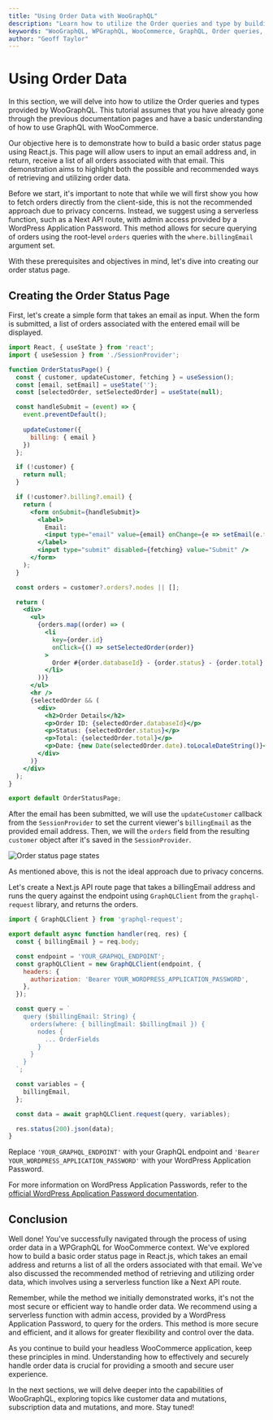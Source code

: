 ```yaml
---
title: "Using Order Data with WooGraphQL"
description: "Learn how to utilize the Order queries and type by building a basic order status page in React.js that works by taking an `email` and returning a list of all the orders connected to that `email`."
keywords: "WooGraphQL, WPGraphQL, WooCommerce, GraphQL, Order queries, React.js, order status page"
author: "Geoff Taylor"
---
```


# Using Order Data

In this section, we will delve into how to utilize the Order queries and types provided by WooGraphQL. This tutorial assumes that you have already gone through the previous documentation pages and have a basic understanding of how to use GraphQL with WooCommerce.

Our objective here is to demonstrate how to build a basic order status page using React.js. This page will allow users to input an email address and, in return, receive a list of all orders associated with that email. This demonstration aims to highlight both the possible and recommended ways of retrieving and utilizing order data.

Before we start, it's important to note that while we will first show you how to fetch orders directly from the client-side, this is not the recommended approach due to privacy concerns. Instead, we suggest using a serverless function, such as a Next API route, with admin access provided by a WordPress Application Password. This method allows for secure querying of orders using the root-level `orders` queries with the `where.billingEmail` argument set.

With these prerequisites and objectives in mind, let's dive into creating our order status page.

## Creating the Order Status Page

First, let's create a simple form that takes an email as input. When the form is submitted, a list of orders associated with the entered email will be displayed.

```jsx
import React, { useState } from 'react';
import { useSession } from './SessionProvider';

function OrderStatusPage() {
  const { customer, updateCustomer, fetching } = useSession();
  const [email, setEmail] = useState('');
  const [selectedOrder, setSelectedOrder] = useState(null);

  const handleSubmit = (event) => {
    event.preventDefault();
    
    updateCustomer({
      billing: { email }
    })
  };

  if (!customer) {
    return null;
  }

  if (!customer?.billing?.email) {
    return (
      <form onSubmit={handleSubmit}>
        <label>
          Email:
          <input type="email" value={email} onChange={e => setEmail(e.target.value)} />
        </label>
        <input type="submit" disabled={fetching} value="Submit" />
      </form>
    );
  }

  const orders = customer?.orders?.nodes || [];

  return (
    <div>
      <ul>
        {orders.map((order) => (
          <li
            key={order.id}
            onClick={() => setSelectedOrder(order)}
          >
            Order #{order.databaseId} - {order.status} - {order.total}
          </li>
        ))}
      </ul>
      <hr />
      {selectedOrder && (
        <div>
          <h2>Order Details</h2>
          <p>Order ID: {selectedOrder.databaseId}</p>
          <p>Status: {selectedOrder.status}</p>
          <p>Total: {selectedOrder.total}</p>
          <p>Date: {new Date(selectedOrder.date).toLocaleDateString()}</p>
        </div>
      )}
    </div>
  );
}

export default OrderStatusPage;
```

After the email has been submitted, we will use the `updateCustomer` callback from the `SessionProvider` to set the current viewer's `billingEmail` as the provided email address. Then, we will the `orders` field from the resulting `customer` object after it's saved in the `SessionProvider`.

![Order status page states](images/order-status-page-states.gif)

As mentioned above, this is not the ideal approach due to privacy concerns.

Let's create a Next.js API route page that takes a billingEmail address and runs the query against the endpoint using `GraphQLClient` from the `graphql-request` library, and returns the orders.

```jsx
import { GraphQLClient } from 'graphql-request';

export default async function handler(req, res) {
  const { billingEmail } = req.body;

  const endpoint = 'YOUR_GRAPHQL_ENDPOINT';
  const graphQLClient = new GraphQLClient(endpoint, {
    headers: {
      authorization: 'Bearer YOUR_WORDPRESS_APPLICATION_PASSWORD',
    },
  });

  const query = `
    query ($billingEmail: String) {
      orders(where: { billingEmail: $billingEmail }) {
        nodes {
          ... OrderFields
        }
      }
    }
  `;

  const variables = {
    billingEmail,
  };

  const data = await graphQLClient.request(query, variables);

  res.status(200).json(data);
}
```

Replace `'YOUR_GRAPHQL_ENDPOINT'` with your GraphQL endpoint and `'Bearer YOUR_WORDPRESS_APPLICATION_PASSWORD'` with your WordPress Application Password.

For more information on WordPress Application Passwords, refer to the [official WordPress Application Password documentation](https://developer.wordpress.org/rest-api/using-the-rest-api/authentication/application-passwords/).

## Conclusion

Well done! You've successfully navigated through the process of using order data in a WPGraphQL for WooCommerce context. We've explored how to build a basic order status page in React.js, which takes an email address and returns a list of all the orders associated with that email. We've also discussed the recommended method of retrieving and utilizing order data, which involves using a serverless function like a Next API route.

Remember, while the method we initially demonstrated works, it's not the most secure or efficient way to handle order data. We recommend using a serverless function with admin access, provided by a WordPress Application Password, to query for the orders. This method is more secure and efficient, and it allows for greater flexibility and control over the data.

As you continue to build your headless WooCommerce application, keep these principles in mind. Understanding how to effectively and securely handle order data is crucial for providing a smooth and secure user experience.

In the next sections, we will delve deeper into the capabilities of WooGraphQL, exploring topics like customer data and mutations, subscription data and mutations, and more. Stay tuned!
